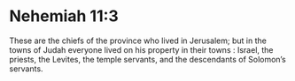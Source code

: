 # Nehemiah 11:3

These are the chiefs of the province who lived in Jerusalem; but in the towns of Judah everyone lived on his property in their towns : Israel, the priests, the Levites, the temple servants, and the descendants of Solomon’s servants.
